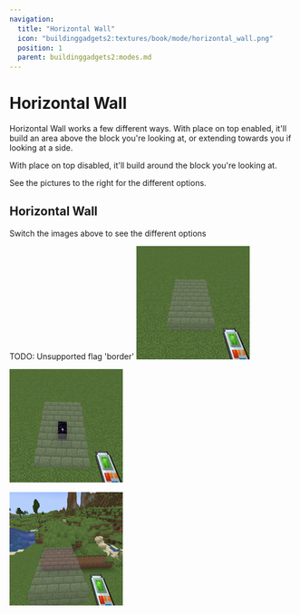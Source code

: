 ```yaml
---
navigation:
  title: "Horizontal Wall"
  icon: "buildinggadgets2:textures/book/mode/horizontal_wall.png"
  position: 1
  parent: buildinggadgets2:modes.md
---
```


# Horizontal Wall

Horizontal Wall works a few different ways. With place on top enabled, it'll build an area above the block you're looking at, or extending towards you if looking at a side. 

With place on top disabled, it'll build around the block you're looking at.

See the pictures to the right for the different options.

## Horizontal Wall

Switch the images above to see the different options

TODO: Unsupported flag 'border'
![](horzwall1.png)

![](horzwall3.png)

![](horzwall2.png)


